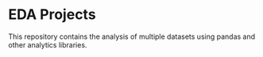 # EDA Projects
This repository contains the analysis of multiple datasets using pandas and other analytics libraries.

